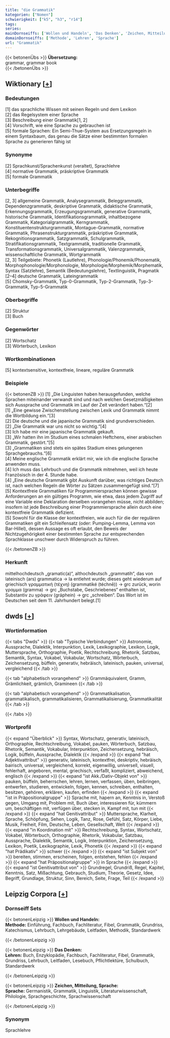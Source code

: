 ```yaml
---
title: "die Grammatik"
kategorien: ["Nomen"]
schwierigkeit: ["k5", "h3", "r14"]
tags:
series:
mainDornseiffs: ['Wollen und Handeln', 'Das Denken', 'Zeichen, Mitteilung, Sprache']
domainDornseiffs: ['Methode', 'Lehren', 'Sprache']
url: "Grammatik"
---
```


{{< betonenÜbs >}}
**Übersetzung:**  
grammar, grammar book  
{{< /betonenÜbs >}}

## Wiktionary [[+](https://de.wiktionary.org/wiki/Grammatik)]

### Bedeutungen
[1] das sprachliche Wissen mit seinen Regeln und dem Lexikon  
[2] das Regelsystem einer Sprache  
[3] Beschreibung einer Grammatik[1, 2]  
[4] Vorschrift, wie eine Sprache zu gebrauchen ist  
[5] formale Sprachen: Ein Semi-Thue-System aus Ersetzungsregeln in einem Syntaxbaum, das genau die Sätze einer bestimmten formalen Sprache zu generieren fähig ist  

### Synonyme
[2] Sprachkunst/Sprachenkunst (veraltet), Sprachlehre  
[4] normative Grammatik, präskriptive Grammatik  
[5] formale Grammatik  

### Unterbegriffe
[2, 3] allgemeine Grammatik, Analysegrammatik, Beleggrammatik, Dependenzgrammatik, deskriptive Grammatik, didaktische Grammatik, Erkennungsgrammatik, Erzeugungsgrammatik, generative Grammatik, historische Grammatik, Identifikationsgrammatik, inhaltbezogene Grammatik, Kategorialgrammatik, Kerngrammatik, Konstituentenstrukturgrammatik, Montague-Grammatik, normative Grammatik, Phrasenstrukturgrammatik, präskriptive Grammatik, Rekognitionsgrammatik, Satzgrammatik, Schulgrammatik, Stratifikationsgrammatik, Textgrammatik, traditionelle Grammatik, Transformationsgrammatik, Universalgrammatik, Valenzgrammatik, wissenschaftliche Grammatik, Wortgrammatik  
[2, 3] Teilgebiete: Phonetik (Lautlehre), Phonologie/Phonemik/Phonematik, Morphophonologie/Morphonologie, Morphologie/Morphemik/Morphematik, Syntax (Satzlehre), Semantik (Bedeutungslehre), Textlinguistik, Pragmatik  
[2–4] deutsche Grammatik, Lateingrammatik  
[5] Chomsky-Grammatik, Typ-0-Grammatik, Typ-2-Grammatik, Typ-3-Grammatik, Typ-5-Grammatik  

### Oberbegriffe
[2] Struktur  
[3] Buch  

### Gegenwörter
[2] Wortschatz  
[3] Wörterbuch, Lexikon  

### Wortkombinationen
[5] kontextsensitive, kontextfreie, lineare, reguläre Grammatik  

### Beispiele
{{< betonenZB >}}
[1] „Die Linguisten haben herausgefunden, welche Sprachen miteinander verwandt sind und nach welchen Gesetzmäßigkeiten sich Aussprache und Grammatik im Lauf der Zeit verändert haben.“[2]  
[1] „Eine gewisse Zwischenstellung zwischen Lexik und Grammatik nimmt die Wortbildung ein.“[3]  
[2] Die deutsche und die japanische Grammatik sind grundverschieden.  
[2] „Die Grammatik war uns nicht so wichtig.“[4]  
[3] Ich habe mir eine japanische Grammatik gekauft.  
[3] „Wir hatten ihn im Studium eines schmalen Heftchens, einer arabischen Grammatik, gestört.“[5]  
[3] „Grammatiken sind stets ein spätes Stadium eines gelungenen Sprachgebrauchs.“[6]  
[4] Meine  englische Grammatik erklärt mir, wie ich die englische Sprache anwenden muss.  
[4] Ich muss das Lehrbuch und die Grammatik mitnehmen, weil ich heute Französisch in der 4. Stunde habe.  
[4] „Eine deutsche Grammatik gibt Auskunft darüber, was richtiges Deutsch ist, nach welchen Regeln die Wörter zu Sätzen zusammengefügt sind.“[7]  
[5] Kontextfreie Grammatiken für Programmiersprachen können gewisse Anforderungen an ein gültiges Programm, wie etwa, dass jedem Zugriff auf eine Variable eine Deklaration derselben vorangehen müsse, nicht abbilden; insofern ist jede Beschreibung einer Programmiersprache allein durch eine kontextfreie Grammatik defizient.  
[5] Sowohl für die Klasse der kontextfreien, wie auch für die der regulären Grammatiken gilt ein Schleifensatz (oder: Pumping-Lemma, Lemma von Bar-Hillel), dessen Aussage es oft erlaubt, den Beweis der Nichtzugehörigkeit einer bestimmten Sprache zur entsprechenden Sprachklasse unschwer durch Widerspruch zu führen.  

{{< /betonenZB >}}
### Herkunft
mittelhochdeutsch „gramatic(a)“, althochdeutsch „grammatih“, das von lateinisch (ars) grammatica → la entlehnt wurde; dieses geht wiederum auf griechisch γραμματική (τέχνη) (grammatiké (téchnē)) → grc zurück, worin γραμμα (gramma) → grc „Buchstabe, Geschriebenes“ enthalten ist, Substantiv zu γράφειν (gráphein) → grc „schreiben“. Das Wort ist im Deutschen seit dem 11. Jahrhundert belegt.[1]  



## dwds [[+](https://www.dwds.de/wb/Grammatik)]

### Wortinformation
{{< tabs "Dwds" >}}
{{< tab "Typische Verbindungen" >}}
Astronomie, Aussprache, Dialektik, Interpunktion, Lexik, Lexikographie, Lexikon, Logik, Muttersprache, Orthographie, Poetik, Rechtschreibung, Rhetorik, Satzbau, Semantik, Syntax, Vokabel, Vokabular, Wortschatz, Wörterbuch, Zeichensetzung, büffeln, generativ, hebräisch, lateinisch, pauken, universal, vergleichend
{{< /tab >}}

{{< tab "alphabetisch vorangehend" >}}
Grammäquivalent, Gramm, Grämlichkeit, grämlich, Gramineen
{{< /tab >}}

{{< tab "alphabetisch vorangehend" >}}
Grammatikalisation, grammatikalisch, grammatikalisieren, Grammatikalisierung, Grammatikalität
{{< /tab >}}

{{< /tabs >}}

### Wortprofil
{{< expand "Überblick" >}} Syntax, Wortschatz, generativ, lateinisch, Orthographie, Rechtschreibung, Vokabel, pauken, Wörterbuch, Satzbau, Rhetorik, Semantik, Vokabular, Interpunktion, Zeichensetzung, hebräisch, Logik, büffeln, Aussprache, Dialektik {{< /expand >}}
{{< expand "hat Adjektivattribut" >}} generativ, lateinisch, kontextfrei, deskriptiv, hebräisch, bairisch, universal, vergleichend, korrekt, eigenwillig, universell, visuell, fehlerhaft, angeboren, mental, griechisch, verfaßt, kompliziert, abweichend, englisch {{< /expand >}}
{{< expand "ist Akk./Dativ-Objekt von" >}} pauken, büffeln, beherrschen, lehren, lernen, verfassen, üben, beibringen, entwerfen, studieren, entwickeln, folgen, kennen, schreiben, enthalten, besitzen, gehören, erklären, kaufen, erfinden {{< /expand >}}
{{< expand "ist in Präpositionalgruppe" >}} Sprache mit, hapern an, Kenntnis in, Verstoß gegen, Umgang mit, Problem mit, Buch über, interessieren für, kümmern um, beschäftigen mit, verfügen über, stecken in, Kampf mit, tun mit {{< /expand >}}
{{< expand "hat Genitivattribut" >}} Muttersprache, Klarheit, Sprache, Schöpfung, Sehen, Logik, Tanz, Rose, Gefühl, Satz, Körper, Liebe, Musik, Freiheit, Film, Deutsche, Leben, Gesellschaft, Welt {{< /expand >}}
{{< expand "in Koordination mit" >}} Rechtschreibung, Syntax, Wortschatz, Vokabel, Wörterbuch, Orthographie, Rhetorik, Vokabular, Satzbau, Aussprache, Dialektik, Semantik, Logik, Interpunktion, Zeichensetzung, Lexikon, Poetik, Lexikographie, Lexik, Phonetik {{< /expand >}}
{{< expand "hat Prädikativ" >}} schwer {{< /expand >}}
{{< expand "ist Subjekt von" >}} bereiten, stimmen, erscheinen, folgen, entstehen, fehlen {{< /expand >}}
{{< expand "hat Präpositionalgruppe" >}} in Sprache {{< /expand >}}
{{< expand "ist Genitivattribut von" >}} Grundregel, Grundriß, Regel, Kapitel, Kenntnis, Satz, Mißachtung, Gebrauch, Studium, Theorie, Gesetz, Idee, Begriff, Grundlage, Struktur, Sinn, Bereich, Seite, Frage, Teil {{< /expand >}}

## Leipzig Corpora [[+](https://corpora.uni-leipzig.de/en/res?word=Grammatik&corpusId=deu_newscrawl-public_2018)]

### Dornseiff Sets
{{< betonenLeipzig >}}
**Wollen und Handeln:**  
**Methode:** Einführung, Fachbuch, Fachliteratur, Fibel, Grammatik, Grundriss, Katechismus, Lehrbuch, Lehrgebäude, Leitfaden, Methodik, Standardwerk  

{{< /betonenLeipzig >}}


{{< betonenLeipzig >}}
**Das Denken:**  
**Lehren:** Buch, Enzyklopädie, Fachbuch, Fachliteratur, Fibel, Grammatik, Grundriss, Lehrbuch, Leitfaden, Lesebuch, Pflichtlektüre, Schulbuch, Standardwerk  

{{< /betonenLeipzig >}}


{{< betonenLeipzig >}}
**Zeichen, Mitteilung, Sprache:**  
**Sprache:** Germanistik, Grammatik, Linguistik, Literaturwissenschaft, Philologie, Sprachgeschichte, Sprachwissenschaft  

{{< /betonenLeipzig >}}

### Synonym
Sprachlehre

